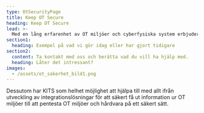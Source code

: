 ```yaml
---
type: OtSecurityPage
title: Keep OT Secure
heading: Keep OT Secure
lead: >-
  Med en lång erfarenhet av OT miljöer och cyberfysiska system erbjuder vi en hjälpande hand i organisation, utbildning, projekt, rådgivning, säkerhetsutvärdering och val av teknik för OT miljöer.
section1:
  heading: Exempel på vad vi gör idag eller har gjort tidigare
section2:
  content: Ta kontakt med oss och berätta vad du vill ha hjälp med.
  heading: Låter det intressant?
images:
  - /assets/ot_sakerhet_bild1.png
---
```

Dessutom har KITS som helhet möjlighet att hjälpa till med allt ifrån utveckling av integrationslösningar för att säkert få ut information ur OT miljöer till att pentesta OT miljöer och hårdvara på ett säkert sätt. 